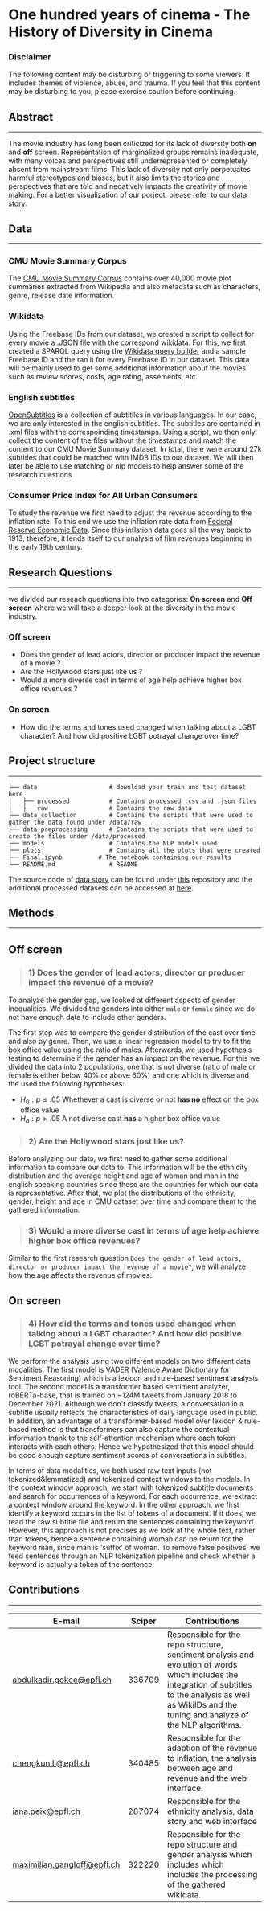# One hundred years of cinema - The History of Diversity in Cinema

### Disclaimer
The following content may be disturbing or triggering to some viewers. It includes themes of violence, abuse, and trauma. If you feel that this content may be disturbing to you, please exercise caution before continuing.

## Abstract
---
The movie industry has long been criticized for its lack of diversity both **on** and **off** screen. Representation of marginalized groups remains inadequate, with many voices and perspectives still underrepresented or completely absent from mainstream films. This lack of diversity not only perpetuates harmful stereotypes and biases, but it also limits the stories and perspectives that are told and negatively impacts the creativity of movie making. For a better visualization of our porject, please refer to our [data story](https://imdbmi.github.io).

## Data
---
### CMU Movie Summary Corpus
The [CMU Movie Summary Corpus](http://www.cs.cmu.edu/~ark/personas/) contains over 40,000 movie plot summaries extracted from Wikipedia and also metadata such as characters, genre, release date information.

### Wikidata
Using the Freebase IDs from our dataset, we created a script to collect for every movie a .JSON file with the correspond wikidata. 
For this, we first created a SPARQL query using the [Wikidata query builder](https://query.wikidata.org/querybuilder/?uselang=en) and a sample Freebase ID and the ran it for every Freebase ID in our dataset. This data will be mainly used to get some additional information about the movies such as review scores, costs, age rating, assements, etc.

### English subtitles
[OpenSubtitles](https://opus.nlpl.eu/OpenSubtitles-v2018.php) is a collection of subtitiles in various languages. In our case, we are only interested in the english subtitles. The subtitles are contained in .xml files with the correspoinding timestamps. Using a script, we then only collect the content of the files without the timestamps and match the content to our CMU Movie Summary dataset. In total, there were around 27k subtitles that could be matched with IMDB IDs to our dataset. We will then later be able to use matching or nlp models to help answer some of the research questions

### Consumer Price Index for All Urban Consumers
To study the revenue we first need to adjust the revenue according to the inflation rate. To this end we use the inflation rate data from [Federal Reserve Economic Data](https://fred.stlouisfed.org/series/CPIAUCNS). Since this inflation data goes all the way back to 1913, therefore, it lends itself to our analysis of film revenues beginning in the early 19th century.

## Research Questions
---
we divided our reseach questions into two categories: **On screen** and **Off screen** where we will take a deeper look at the diversity in the movie industry.

### Off screen
- Does the gender of lead actors, director or producer impact the revenue of a movie ?
- Are the Hollywood stars just like us ?
- Would a more diverse cast in terms of age help achieve higher box office revenues ?

### On screen
- How did the terms and tones used changed when talking about a LGBT character? And how did positive LGBT potrayal change over time?


## Project structure
---
    ├── data                    # download your train and test dataset here
    │   ├── processed           # Contains processed .csv and .json files
    |   ├── raw                 # Contains the raw data
    ├── data_collection         # Contains the scripts that were used to gather the data found under /data/raw
    ├── data_preprocessing      # Contains the scripts that were used to create the files under /data/processed
    ├── models                  # Contains the NLP models used
    ├── plots                   # Contains all the plots that were created
    ├── Final.ipynb          # The notebook containing our results
    └── README.md               # README

The source code of [data story](https://imdbmi.github.io) can be found under [this](https://github.com/imdbmi/imdbmi.github.io) repository and the additional processed datasets can be accessed at [here](https://drive.google.com/drive/folders/1FycaszmTdI2UjO06tgsg5nqvtpLG_z4s?usp=sharing).

## Methods
---
## Off screen
> ### 1) Does the gender of lead actors, director or producer impact the revenue of a movie?

To analyze the gender gap, we looked at different aspects of gender inequalities. We divided the genders into either ```male``` or ```female``` since we do not have enough data to include other genders.

The first step was to compare the gender distribution of the cast over time and also by genre. Then, we use a linear regression model to try to fit the box office value using the ratio of males. Afterwards, we used hypothesis testing to determine if the gender has an impact on the revenue. For this we divided the data into 2 populations, one that is not diverse (ratio of male or female is either below 40% or above 60%) and one which is diverse and the used the following hypotheses:
- $H_0: p \leq .05$ Whethever a cast is diverse or not **has no** effect on the box office value
- $H_a: p \gt .05$ A not diverse cast **has** a higher box office value

> ### 2) Are the Hollywood stars just like us?

Before analyzing our data, we first need to gather some additional information to compare our data to. This information 
will be the ethnicity distribution and the average height and age of woman and man in the english speaking countries since 
these are the countries for which our data is representative. After that, we plot the distributions of the ethnicity, gender, height and age in CMU dataset over time and compare them to the gathered information.

> ### 3) Would a more diverse cast in terms of age help achieve higher box office revenues? 

Similar to the first research question ```Does the gender of lead actors, director or producer impact the revenue of a movie?```, we will analyze how the age affects the revenue of movies. 

## On screen


> ### 4) How did the terms and tones used changed when talking about a LGBT character? And how did positive LGBT potrayal change over time?

We perform the analysis using two different models on two different data modalities. The first model is VADER (Valence Aware Dictionary for Sentiment Reasoning) which is a lexicon and rule-based sentiment analysis tool. The second model is a transformer based sentiment analyzer, roBERTa-base, that is trained on ~124M tweets from January 2018 to December 2021. Although we don't classify tweets, a conversation in a subtitle usually reflects the characteristics of daily language used in public. In addition, an advantage of a transformer-based model over lexicon & rule-based method is that transformers can also capture the contextual information thank to the self-attention mechanism where each token interacts with each others. Hence we hypothesized that this model should be good enough capture sentiment scores of conversations in subtitles.

In terms of data modalities, we both used raw text inputs (not tokenized&lemmatized) and tokenized context windows to the models. In the context window approach, we start with tokenized subtitle documents and search for occurrences of a keyword. For each occurrence, we extract a context window around the keyword. In the other approach, we first identify a keyword occurs in the list of tokens of a document. If it does, we read the raw subtitle file and return the sentences containing the keyword. However, this approach is not precises as we look at the whole text, rather than tokens, hence a sentence containing woman can be return for the keyword man, since man is 'suffix' of woman. To remove false positives, we feed sentences through an NLP tokenization pipeline and check whether a keyword is actually a token of the sentence.


## Contributions
---
| E-mail | Sciper | Contributions |
| ------ | ------ | ----- |
| abdulkadir.gokce@epfl.ch | 336709 | Responsible for the repo structure, sentiment analysis and evolution of words which includes the integration of subtitles to the analysis as well as WikiIDs and the tuning and analyze of the NLP algorithms.   |
| chengkun.li@epfl.ch | 340485 | Responsible for the adaption of the revenue to inflation, the analysis between age and revenue and the web interface. |
| iana.peix@epfl.ch | 287074 | Responsible for the ethnicity analysis, data story and web interface |
| maximilian.gangloff@epfl.ch | 322220 | Responsible for the repo structure and gender analysis which includes which includes the processing of the gathered wikidata. |